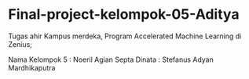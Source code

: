 # Final-project-kelompok-05-Aditya
Tugas ahir Kampus merdeka, Program Accelerated Machine Learning di Zenius;

Nama Kelompok 5 : Noeril Agian Septa Dinata
                : Stefanus Adyan Mardhikaputra
